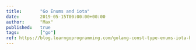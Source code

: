 ```yaml
---
title:       "Go Enums and iota"
date:        2019-05-15T00:00:00+00:00
author:      "Max"
published:   true
tags:        ["go"]
ref: https://blog.learngoprogramming.com/golang-const-type-enums-iota-bc4befd096d3
---
```


